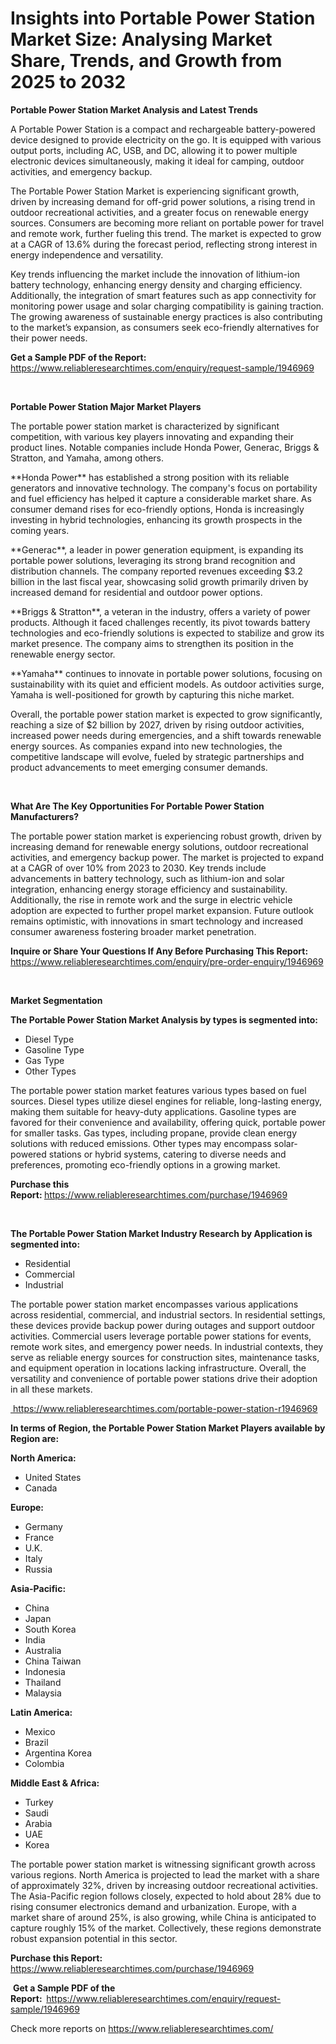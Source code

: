 <p><h1>Insights into Portable Power Station Market Size: Analysing Market Share, Trends, and Growth from 2025 to 2032</h1></p><p><strong>Portable Power Station Market Analysis and Latest Trends</strong></p>
<p><p>A Portable Power Station is a compact and rechargeable battery-powered device designed to provide electricity on the go. It is equipped with various output ports, including AC, USB, and DC, allowing it to power multiple electronic devices simultaneously, making it ideal for camping, outdoor activities, and emergency backup.</p><p>The Portable Power Station Market is experiencing significant growth, driven by increasing demand for off-grid power solutions, a rising trend in outdoor recreational activities, and a greater focus on renewable energy sources. Consumers are becoming more reliant on portable power for travel and remote work, further fueling this trend. The market is expected to grow at a CAGR of 13.6% during the forecast period, reflecting strong interest in energy independence and versatility.</p><p>Key trends influencing the market include the innovation of lithium-ion battery technology, enhancing energy density and charging efficiency. Additionally, the integration of smart features such as app connectivity for monitoring power usage and solar charging compatibility is gaining traction. The growing awareness of sustainable energy practices is also contributing to the market’s expansion, as consumers seek eco-friendly alternatives for their power needs.</p></p>
<p><strong>Get a Sample PDF of the Report:&nbsp;</strong> <a href="https://www.reliableresearchtimes.com/enquiry/request-sample/1946969?utm_campaign=2464&utm_medium=2&utm_source=Github&utm_content=ia&utm_term=07042025&utm_id=portable-power-station">https://www.reliableresearchtimes.com/enquiry/request-sample/1946969</a></p>
<p>&nbsp;</p>
<p><strong>Portable Power Station Major Market Players</strong></p>
<p><p>The portable power station market is characterized by significant competition, with various key players innovating and expanding their product lines. Notable companies include Honda Power, Generac, Briggs & Stratton, and Yamaha, among others.</p><p>**Honda Power** has established a strong position with its reliable generators and innovative technology. The company's focus on portability and fuel efficiency has helped it capture a considerable market share. As consumer demand rises for eco-friendly options, Honda is increasingly investing in hybrid technologies, enhancing its growth prospects in the coming years.</p><p>**Generac**, a leader in power generation equipment, is expanding its portable power solutions, leveraging its strong brand recognition and distribution channels. The company reported revenues exceeding $3.2 billion in the last fiscal year, showcasing solid growth primarily driven by increased demand for residential and outdoor power options.</p><p>**Briggs & Stratton**, a veteran in the industry, offers a variety of power products. Although it faced challenges recently, its pivot towards battery technologies and eco-friendly solutions is expected to stabilize and grow its market presence. The company aims to strengthen its position in the renewable energy sector.</p><p>**Yamaha** continues to innovate in portable power solutions, focusing on sustainability with its quiet and efficient models. As outdoor activities surge, Yamaha is well-positioned for growth by capturing this niche market.</p><p>Overall, the portable power station market is expected to grow significantly, reaching a size of $2 billion by 2027, driven by rising outdoor activities, increased power needs during emergencies, and a shift towards renewable energy sources. As companies expand into new technologies, the competitive landscape will evolve, fueled by strategic partnerships and product advancements to meet emerging consumer demands.</p></p>
<p>&nbsp;</p>
<p><strong>What Are The Key Opportunities For Portable Power Station Manufacturers?</strong></p>
<p><p>The portable power station market is experiencing robust growth, driven by increasing demand for renewable energy solutions, outdoor recreational activities, and emergency backup power. The market is projected to expand at a CAGR of over 10% from 2023 to 2030. Key trends include advancements in battery technology, such as lithium-ion and solar integration, enhancing energy storage efficiency and sustainability. Additionally, the rise in remote work and the surge in electric vehicle adoption are expected to further propel market expansion. Future outlook remains optimistic, with innovations in smart technology and increased consumer awareness fostering broader market penetration.</p></p>
<p><strong>Inquire or Share Your Questions If Any Before Purchasing This Report:</strong> <a href="https://www.reliableresearchtimes.com/enquiry/pre-order-enquiry/1946969?utm_campaign=2464&utm_medium=2&utm_source=Github&utm_content=ia&utm_term=07042025&utm_id=portable-power-station">https://www.reliableresearchtimes.com/enquiry/pre-order-enquiry/1946969</a></p>
<p>&nbsp;</p>
<p><strong>Market Segmentation</strong></p>
<p><strong>The Portable Power Station Market Analysis by types is segmented into:</strong></p>
<p><ul><li>Diesel Type</li><li>Gasoline Type</li><li>Gas Type</li><li>Other Types</li></ul></p>
<p><p>The portable power station market features various types based on fuel sources. Diesel types utilize diesel engines for reliable, long-lasting energy, making them suitable for heavy-duty applications. Gasoline types are favored for their convenience and availability, offering quick, portable power for smaller tasks. Gas types, including propane, provide clean energy solutions with reduced emissions. Other types may encompass solar-powered stations or hybrid systems, catering to diverse needs and preferences, promoting eco-friendly options in a growing market.</p></p>
<p><strong>Purchase this Report:&nbsp;</strong><a href="https://www.reliableresearchtimes.com/purchase/1946969?utm_campaign=2464&utm_medium=2&utm_source=Github&utm_content=ia&utm_term=07042025&utm_id=portable-power-station">https://www.reliableresearchtimes.com/purchase/1946969</a></p>
<p>&nbsp;</p>
<p><strong>The Portable Power Station Market Industry Research by Application is segmented into:</strong></p>
<p><ul><li>Residential</li><li>Commercial</li><li>Industrial</li></ul></p>
<p><p>The portable power station market encompasses various applications across residential, commercial, and industrial sectors. In residential settings, these devices provide backup power during outages and support outdoor activities. Commercial users leverage portable power stations for events, remote work sites, and emergency power needs. In industrial contexts, they serve as reliable energy sources for construction sites, maintenance tasks, and equipment operation in locations lacking infrastructure. Overall, the versatility and convenience of portable power stations drive their adoption in all these markets.</p></p>
<p><a href="https://www.reliableresearchtimes.com/portable-power-station-r1946969?utm_campaign=2464&utm_medium=2&utm_source=Github&utm_content=ia&utm_term=07042025&utm_id=portable-power-station">&nbsp;https://www.reliableresearchtimes.com/portable-power-station-r1946969</a></p>
<p><strong>In terms of Region, the Portable Power Station Market Players available by Region are:</strong></p>
<p>
    <p> <strong> North America: </strong>
        <ul>
            <li>United States</li>
            <li>Canada</li>
        </ul>
        </p> 
    <p> <strong> Europe: </strong>
        <ul>
            <li>Germany</li>
            <li>France</li>
            <li>U.K.</li>
            <li>Italy</li>
            <li>Russia</li>
        </ul>
        </p> 
    <p> <strong> Asia-Pacific: </strong>
        <ul>
            <li>China</li>
            <li>Japan</li>
            <li>South Korea</li>
            <li>India</li>
            <li>Australia</li>
            <li>China Taiwan</li>
            <li>Indonesia</li>
            <li>Thailand</li>
            <li>Malaysia</li>
        </ul>
        </p> 
    <p> <strong> Latin America: </strong>
        <ul>
            <li>Mexico</li>
            <li>Brazil</li>
            <li>Argentina Korea</li>
            <li>Colombia</li>
        </ul>
        </p> 
    <p> <strong> Middle East & Africa: </strong>
        <ul>
            <li>Turkey</li>
            <li>Saudi</li>
            <li>Arabia</li>
            <li>UAE</li>
            <li>Korea</li>
        </ul>
    </p>
    </p>
<p><p>The portable power station market is witnessing significant growth across various regions. North America is projected to lead the market with a share of approximately 32%, driven by increasing outdoor recreational activities. The Asia-Pacific region follows closely, expected to hold about 28% due to rising consumer electronics demand and urbanization. Europe, with a market share of around 25%, is also growing, while China is anticipated to capture roughly 15% of the market. Collectively, these regions demonstrate robust expansion potential in this sector.</p></p>
<p><strong>Purchase this Report: </strong><a href="https://www.reliableresearchtimes.com/purchase/1946969?utm_campaign=2464&utm_medium=2&utm_source=Github&utm_content=ia&utm_term=07042025&utm_id=portable-power-station">https://www.reliableresearchtimes.com/purchase/1946969</a></p>
<p>&nbsp;<strong>Get a Sample PDF of the Report:&nbsp;&nbsp;</strong><a href="https://www.reliableresearchtimes.com/enquiry/request-sample/1946969?utm_campaign=2464&utm_medium=2&utm_source=Github&utm_content=ia&utm_term=07042025&utm_id=portable-power-station">https://www.reliableresearchtimes.com/enquiry/request-sample/1946969</a></p>
<p><strong></strong></p>
<p>Check more reports on <a href="https://www.reliableresearchtimes.com/?utm_campaign=2464&utm_medium=2&utm_source=Github&utm_content=ia&utm_term=07042025&utm_id=portable-power-station">https://www.reliableresearchtimes.com/</a></p>